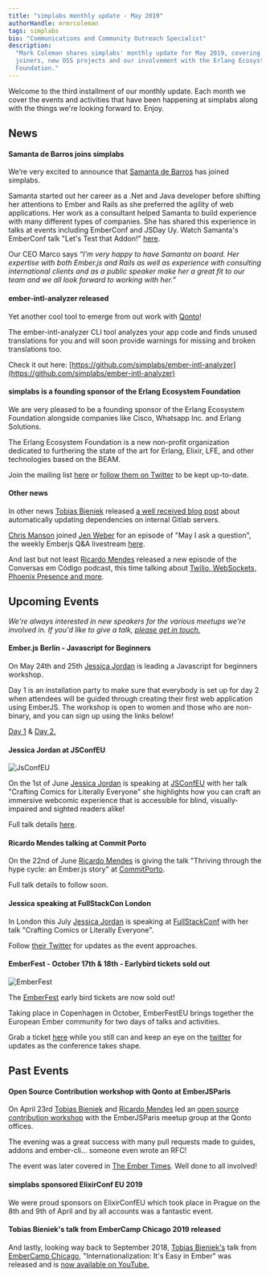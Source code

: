 ```yaml
---
title: "simplabs monthly update - May 2019"
authorHandle: mrmrcoleman
tags: simplabs
bio: "Communications and Community Outreach Specialist"
description:
  "Mark Coleman shares simplabs' monthly update for May 2019, covering new
  joiners, new OSS projects and our involvement with the Erlang Ecosystem
  Foundation."
---
```


Welcome to the third installment of our monthly update. Each month we cover the
events and activities that have been happening at simplabs along with the things
we're looking forward to. Enjoy.

<!--break-->

## News

#### Samanta de Barros joins simplabs

We’re very excited to announce that
[Samanta de Barros](https://twitter.com/sami_dbc) has joined simplabs.

Samanta started out her career as a .Net and Java developer before shifting her
attentions to Ember and Rails as she preferred the agility of web applications.
Her work as a consultant helped Samanta to build experience with many different
types of companies. She has shared this experience in talks at events including
EmberConf and JSDay Uy. Watch Samanta's EmberConf talk "Let's Test that Addon!"
[here](https://www.youtube.com/watch?v=31kVznd-zys).

Our CEO Marco says _“I'm very happy to have Samanta on board. Her expertise with
both Ember.js and Rails as well as experience with consulting international
clients and as a public speaker make her a great fit to our team and we all look
forward to working with her.”_

#### ember-intl-analyzer released

Yet another cool tool to emerge from out work with [Qonto](https://qonto.eu/en)!

The ember-intl-analyzer CLI tool analyzes your app code and finds unused
translations for you and will soon provide warnings for missing and broken
translations too.

Check it out here:
[https://github.com/simplabs/ember-intl-analyzer](https://github.com/simplabs/ember-intl-analyzer)

#### simplabs is a founding sponsor of the Erlang Ecosystem Foundation

We are very pleased to be a founding sponsor of the Erlang Ecosystem Foundation
alongside companies like Cisco, Whatsapp Inc. and Erlang Solutions.

The Erlang Ecosystem Foundation is a new non-profit organization dedicated to
furthering the state of the art for Erlang, Elixir, LFE, and other technologies
based on the BEAM.

Join the mailing list [here](https://erlef.org/) or
[follow them on Twitter](https://twitter.com/TheErlef) to be kept up-to-date.

#### Other news

In other news [Tobias Bieniek](https://twitter.com/TobiasBieniek) released
[a well received blog post](/blog/2019/04/24/dependency-updates-for-gitlab/)
about automatically updating dependencies on internal Gitlab servers.

[Chris Manson](https://twitter.com/real_ate) joined
[Jen Weber](https://twitter.com/jwwweber/) for an episode of "May I ask a
question", the weekly Emberjs Q&A livestream
[here](https://www.youtube.com/watch?v=v1rBL5_KPqU).

And last but not least [Ricardo Mendes](https://twitter.com/locks) released a
new episode of the Conversas em Código podcast, this time talking about
[Twilio, WebSockets, Phoenix Presence and more](https://trello.com/c/8W25cdsV/28-episode-19-of-locks-portuguese-podcast).

## Upcoming Events

_We're always interested in new speakers for the various meetups we're involved
in. If you'd like to give a talk, [please get in touch.](/contact/)_

#### Ember.js Berlin - Javascript for Beginners

On May 24th and 25th [Jessica Jordan](https://twitter.com/jjordan_dev) is
leading a Javascript for beginners workshop.

Day 1 is an installation party to make sure that everybody is set up for day 2
when attendees will be guided through creating their first web application using
EmberJS. The workshop is open to women and those who are non-binary, and you can
sign up using the links below!

[Day 1](https://www.meetup.com/Ember-js-Berlin/events/260668921/) &
[Day 2.](https://www.meetup.com/Ember-js-Berlin/events/260668987/)

#### Jessica Jordan at JSConfEU

![JsConfEU](/assets/images/posts/2019-05-10-may-monthly-update/jsconfeu.png)

On the 1st of June [Jessica Jordan](https://twitter.com/jjordan_dev) is speaking
at [JSConfEU](https://2019.jsconf.eu/) with her talk "Crafting Comics for
Literally Everyone" she highlights how you can craft an immersive webcomic
experience that is accessible for blind, visually-impaired and sighted readers
alike!

Full talk details
[here](https://2019.jsconf.eu/jessica-jordan/crafting-comics-for-literally-everyone.html).

#### Ricardo Mendes talking at Commit Porto

On the 22nd of June [Ricardo Mendes](https://twitter.com/locks) is giving the
talk "Thriving through the hype cycle: an Ember.js story" at
[CommitPorto](https://commitporto.com/).

Full talk details to follow soon.

#### Jessica speaking at FullStackCon London

In London this July [Jessica Jordan](https://twitter.com/jjordan_dev) is
speaking at
[FullStackConf](https://skillsmatter.com/conferences/11213-fullstack-london-2019-the-conference-on-javascript-node-and-internet-of-things)
with her talk "Crafting Comics or Literally Everyone".

Follow [their Twitter](https://twitter.com/fullstackcon) for updates as the
event approaches.

#### EmberFest - October 17th & 18th - Earlybird tickets sold out

![EmberFest](/assets/images/posts/2019-04-05-april-monthly-update/ember-fest-logo.png)

The [EmberFest](https://emberfest.eu/) early bird tickets are now sold out!

Taking place in Copenhagen in October, EmberFestEU brings together the European
Ember community for two days of talks and activities.

Grab a ticket [here](https://emberfest.eu/) while you still can and keep an eye
on the [twitter](https://twitter.com/EmberFest) for updates as the conference
takes shape.

## Past Events

#### Open Source Contribution workshop with Qonto at EmberJSParis

On April 23rd [Tobias Bieniek](https://twitter.com/TobiasBieniek/) and
[Ricardo Mendes](https://twitter.com/locks) led an
[open source contribution workshop](https://www.meetup.com/Paris-EmberJS-Lab/events/260514153/)
with the EmberJSParis meetup group at the Qonto offices.

The evening was a great success with many pull requests made to guides, addons
and ember-cli... someone even wrote an RFC!

The event was later covered in
[The Ember Times](https://the-emberjs-times.ongoodbits.com/2019/05/03/issue-96).
Well done to all involved!

#### simplabs sponsored ElixirConf EU 2019

We were proud sponsors on ElixirConfEU which took place in Prague on the 8th and
9th of April and by all accounts was a fantastic event.

#### Tobias Bieniek's talk from EmberCamp Chicago 2019 released

And lastly, looking way back to September 2018,
[Tobias Bieniek's](https://twitter.com/TobiasBieniek/) talk from
[EmberCamp Chicago](https://twitter.com/embercamp), "Internationalization: It's
Easy in Ember" was released and is
[now available on YouTube.](https://www.youtube.com/watch?v=K4nKWp1z4cU&t=0s&list=PL4eq2DPpyBbm-vTgHMdBjUi1Qd5GiRIfW&index=5)
